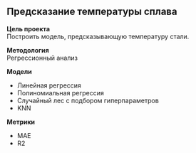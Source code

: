 ## Предсказание температуры сплава
   
**Цель проекта**   
Построить модель, предсказывающую температуру стали.

**Методология**   
Регрессионный анализ

**Модели**
- Линейная регрессия
- Полиномиальная регрессия
- Случайный лес с подбором гиперпараметров
- KNN

**Метрики**
- MAE
- R2
